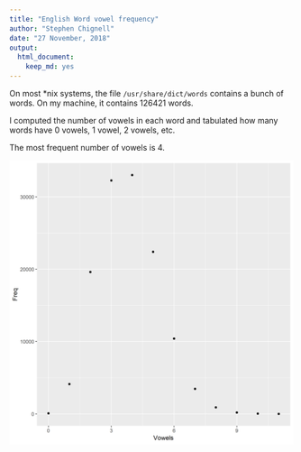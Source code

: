```yaml
---
title: "English Word vowel frequency"
author: "Stephen Chignell"
date: "27 November, 2018"
output:
  html_document:
    keep_md: yes
---
```




On most *nix systems, the file `/usr/share/dict/words` contains a bunch of words. On my machine, it contains 126421 words.

I computed the number of vowels in each word and tabulated how many words have 0 vowels, 1 vowel, 2 vowels, etc.

The most frequent number of vowels is 4.


![*Fig. 1* A histogram showing the number of vowels in English words.](hist_vowels.png)

